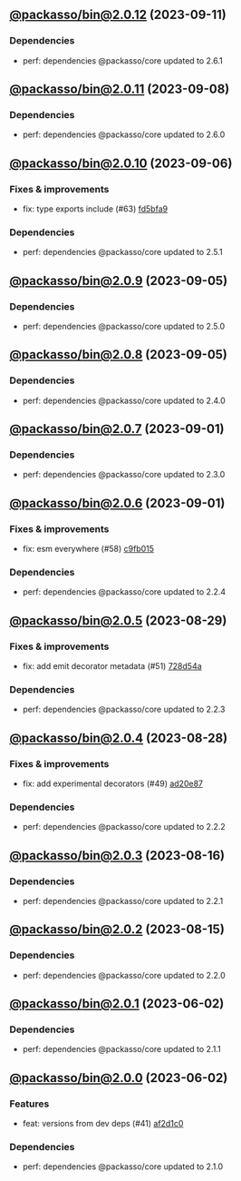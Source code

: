 ## [@packasso/bin@2.0.12](https://github.com/qiwi/packasso/compare/2023.9.8-packasso.bin.2.0.11-f0...2023.9.11-packasso.bin.2.0.12-f0) (2023-09-11)

### Dependencies
* perf: dependencies @packasso/core updated to 2.6.1

## [@packasso/bin@2.0.11](https://github.com/qiwi/packasso/compare/2023.9.6-packasso.bin.2.0.10-f0...2023.9.8-packasso.bin.2.0.11-f0) (2023-09-08)

### Dependencies
* perf: dependencies @packasso/core updated to 2.6.0

## [@packasso/bin@2.0.10](https://github.com/qiwi/packasso/compare/2023.9.5-packasso.bin.2.0.9-f0...2023.9.6-packasso.bin.2.0.10-f0) (2023-09-06)

### Fixes & improvements
* fix: type exports include (#63) [fd5bfa9](https://github.com/qiwi/packasso/commit/fd5bfa9cc3a1a2fb98da1f597b94ec499dfde390)

### Dependencies
* perf: dependencies @packasso/core updated to 2.5.1

## [@packasso/bin@2.0.9](https://github.com/qiwi/packasso/compare/2023.9.5-packasso.bin.2.0.8-f0...2023.9.5-packasso.bin.2.0.9-f0) (2023-09-05)

### Dependencies
* perf: dependencies @packasso/core updated to 2.5.0

## [@packasso/bin@2.0.8](https://github.com/qiwi/packasso/compare/2023.9.1-packasso.bin.2.0.7-f0...2023.9.5-packasso.bin.2.0.8-f0) (2023-09-05)

### Dependencies
* perf: dependencies @packasso/core updated to 2.4.0

## [@packasso/bin@2.0.7](https://github.com/qiwi/packasso/compare/2023.9.1-packasso.bin.2.0.6-f0...2023.9.1-packasso.bin.2.0.7-f0) (2023-09-01)

### Dependencies
* perf: dependencies @packasso/core updated to 2.3.0

## [@packasso/bin@2.0.6](https://github.com/qiwi/packasso/compare/2023.8.29-packasso.bin.2.0.5-f0...2023.9.1-packasso.bin.2.0.6-f0) (2023-09-01)

### Fixes & improvements
* fix: esm everywhere (#58) [c9fb015](https://github.com/qiwi/packasso/commit/c9fb015792587f796dc4b4ffd5a6d1428e52acc7)

### Dependencies
* perf: dependencies @packasso/core updated to 2.2.4

## [@packasso/bin@2.0.5](https://github.com/qiwi/packasso/compare/2023.8.28-packasso.bin.2.0.4-f0...2023.8.29-packasso.bin.2.0.5-f0) (2023-08-29)

### Fixes & improvements
* fix: add emit decorator metadata (#51) [728d54a](https://github.com/qiwi/packasso/commit/728d54acecaab51b93dca5df5778daa0e94048eb)

### Dependencies
* perf: dependencies @packasso/core updated to 2.2.3

## [@packasso/bin@2.0.4](https://github.com/qiwi/packasso/compare/2023.8.16-packasso.bin.2.0.3-f0...2023.8.28-packasso.bin.2.0.4-f0) (2023-08-28)

### Fixes & improvements
* fix: add experimental decorators (#49) [ad20e87](https://github.com/qiwi/packasso/commit/ad20e872f7462571721f9102a374eeed2ef1f941)

### Dependencies
* perf: dependencies @packasso/core updated to 2.2.2

## [@packasso/bin@2.0.3](https://github.com/qiwi/packasso/compare/2023.8.15-packasso.bin.2.0.2-f0...2023.8.16-packasso.bin.2.0.3-f0) (2023-08-16)

### Dependencies
* perf: dependencies @packasso/core updated to 2.2.1

## [@packasso/bin@2.0.2](https://github.com/qiwi/packasso/compare/2023.6.2-packasso.bin.2.0.1-f0...2023.8.15-packasso.bin.2.0.2-f0) (2023-08-15)

### Dependencies
* perf: dependencies @packasso/core updated to 2.2.0

## [@packasso/bin@2.0.1](https://github.com/qiwi/packasso/compare/2023.6.2-packasso.bin.2.0.0-f0...2023.6.2-packasso.bin.2.0.1-f0) (2023-06-02)

### Dependencies
* perf: dependencies @packasso/core updated to 2.1.1

## [@packasso/bin@2.0.0](https://github.com/qiwi/packasso/compare/undefined...2023.6.2-packasso.bin.2.0.0-f0) (2023-06-02)

### Features
* feat: versions from dev deps (#41) [af2d1c0](https://github.com/qiwi/packasso/commit/af2d1c016313c1e78ae489514dc71b406449d00e)

### Dependencies
* perf: dependencies @packasso/core updated to 2.1.0
